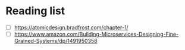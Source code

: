 # Reading list
- [ ] https://atomicdesign.bradfrost.com/chapter-1/
- [ ] https://www.amazon.com/Building-Microservices-Designing-Fine-Grained-Systems/dp/1491950358
